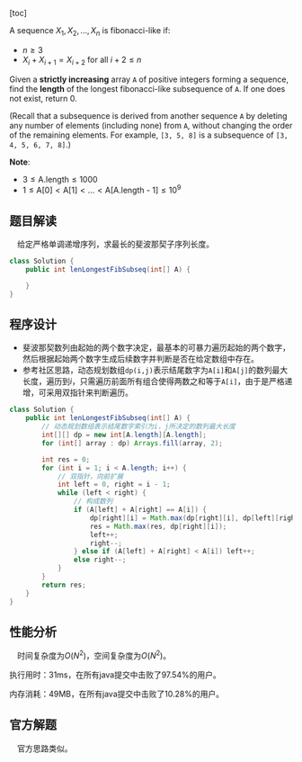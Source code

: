 [toc]

A sequence $X_1, X_2, \dots, X_n$ is fibonacci-like if:

* $n \ge 3$
* $X_i + X_{i+1} = X_{i+2}$ for all $i + 2 \le n$

Given a **strictly increasing** array `A` of positive integers forming a sequence, find the **length** of the longest fibonacci-like subsequence of `A`.  If one does not exist, return $0$.

(Recall that a subsequence is derived from another sequence `A` by deleting any number of elements (including none) from `A`, without changing the order of the remaining elements.  For example, `[3, 5, 8]` is a subsequence of `[3, 4, 5, 6, 7, 8]`.)



**Note**:

* $3 \le \text{A.length} \le 1000$
* $1 \le \text{A[0]} < \text{A[1]} < \dots < \text{A[A.length - 1]} \le 10^9$



## 题目解读

&emsp;给定严格单调递增序列，求最长的斐波那契子序列长度。

```java
class Solution {
    public int lenLongestFibSubseq(int[] A) {

    }
}
```

## 程序设计

* 斐波那契数列由起始的两个数字决定，最基本的可暴力遍历起始的两个数字，然后根据起始两个数字生成后续数字并判断是否在给定数组中存在。
* 参考社区思路，动态规划数组`dp(i,j)`表示结尾数字为`A[i]`和`A[j]`的数列最大长度，遍历到$i$，只需遍历前面所有组合使得两数之和等于`A[i]`，由于是严格递增，可采用双指针来判断遍历。

```java
class Solution {
    public int lenLongestFibSubseq(int[] A) {
        // 动态规划数组表示结尾数字索引为i，j所决定的数列最大长度
        int[][] dp = new int[A.length][A.length];
        for (int[] array : dp) Arrays.fill(array, 2);

        int res = 0;
        for (int i = 1; i < A.length; i++) {
            // 双指针，向前扩展
            int left = 0, right = i - 1;
            while (left < right) {
                // 构成数列
                if (A[left] + A[right] == A[i]) {
                    dp[right][i] = Math.max(dp[right][i], dp[left][right] + 1);
                    res = Math.max(res, dp[right][i]);
                    left++;
                    right--;
                } else if (A[left] + A[right] < A[i]) left++;
                else right--;
            }
        }
        return res;
    }
}
```

## 性能分析

&emsp;时间复杂度为$O(N^2)$，空间复杂度为$O(N^2)$。

执行用时：31ms，在所有java提交中击败了97.54%的用户。

内存消耗：49MB，在所有java提交中击败了10.28%的用户。

## 官方解题

&emsp;官方思路类似。